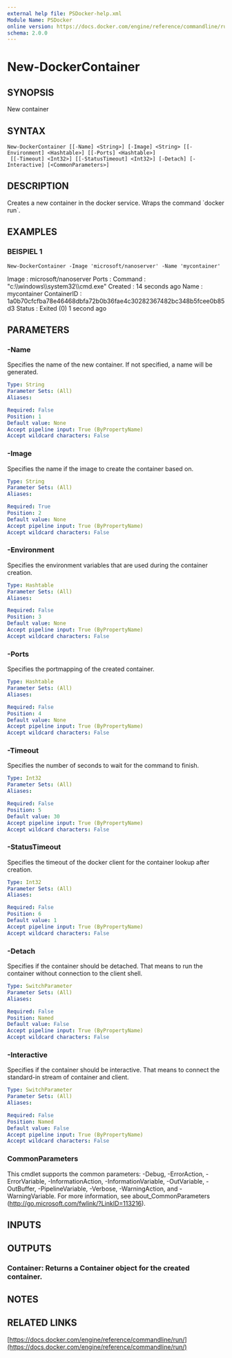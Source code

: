 ```yaml
---
external help file: PSDocker-help.xml
Module Name: PSDocker
online version: https://docs.docker.com/engine/reference/commandline/run/
schema: 2.0.0
---
```


# New-DockerContainer

## SYNOPSIS
New container

## SYNTAX

```
New-DockerContainer [[-Name] <String>] [-Image] <String> [[-Environment] <Hashtable>] [[-Ports] <Hashtable>]
 [[-Timeout] <Int32>] [[-StatusTimeout] <Int32>] [-Detach] [-Interactive] [<CommonParameters>]
```

## DESCRIPTION
Creates a new container in the docker service.
Wraps the command \`docker run\`.

## EXAMPLES

### BEISPIEL 1
```
New-DockerContainer -Image 'microsoft/nanoserver' -Name 'mycontainer'
```

Image       : microsoft/nanoserver
Ports       :
Command     : "c:\\\\windows\\\\system32\\\\cmd.exe"
Created     : 14 seconds ago
Name        : mycontainer
ContainerID : 1a0b70cfcfba78e46468dbfa72b0b36fae4c30282367482bc348b5fcee0b85d3
Status      : Exited (0) 1 second ago

## PARAMETERS

### -Name
Specifies the name of the new container.
If not specified, a name will be generated.

```yaml
Type: String
Parameter Sets: (All)
Aliases:

Required: False
Position: 1
Default value: None
Accept pipeline input: True (ByPropertyName)
Accept wildcard characters: False
```

### -Image
Specifies the name if the image to create the container based on.

```yaml
Type: String
Parameter Sets: (All)
Aliases:

Required: True
Position: 2
Default value: None
Accept pipeline input: True (ByPropertyName)
Accept wildcard characters: False
```

### -Environment
Specifies the environment variables that are used during the container creation.

```yaml
Type: Hashtable
Parameter Sets: (All)
Aliases:

Required: False
Position: 3
Default value: None
Accept pipeline input: True (ByPropertyName)
Accept wildcard characters: False
```

### -Ports
Specifies the portmapping of the created container.

```yaml
Type: Hashtable
Parameter Sets: (All)
Aliases:

Required: False
Position: 4
Default value: None
Accept pipeline input: True (ByPropertyName)
Accept wildcard characters: False
```

### -Timeout
Specifies the number of seconds to wait for the command to finish.

```yaml
Type: Int32
Parameter Sets: (All)
Aliases:

Required: False
Position: 5
Default value: 30
Accept pipeline input: True (ByPropertyName)
Accept wildcard characters: False
```

### -StatusTimeout
Specifies the timeout of the docker client for the container lookup after creation.

```yaml
Type: Int32
Parameter Sets: (All)
Aliases:

Required: False
Position: 6
Default value: 1
Accept pipeline input: True (ByPropertyName)
Accept wildcard characters: False
```

### -Detach
Specifies if the container should be detached.
That means to run the container without connection to the client shell.

```yaml
Type: SwitchParameter
Parameter Sets: (All)
Aliases:

Required: False
Position: Named
Default value: False
Accept pipeline input: True (ByPropertyName)
Accept wildcard characters: False
```

### -Interactive
Specifies if the container should be interactive.
That means to connect the standard-in stream of container and client.

```yaml
Type: SwitchParameter
Parameter Sets: (All)
Aliases:

Required: False
Position: Named
Default value: False
Accept pipeline input: True (ByPropertyName)
Accept wildcard characters: False
```

### CommonParameters
This cmdlet supports the common parameters: -Debug, -ErrorAction, -ErrorVariable, -InformationAction, -InformationVariable, -OutVariable, -OutBuffer, -PipelineVariable, -Verbose, -WarningAction, and -WarningVariable.
For more information, see about_CommonParameters (http://go.microsoft.com/fwlink/?LinkID=113216).

## INPUTS

## OUTPUTS

### Container: Returns a Container object for the created container.
## NOTES

## RELATED LINKS

[https://docs.docker.com/engine/reference/commandline/run/](https://docs.docker.com/engine/reference/commandline/run/)


